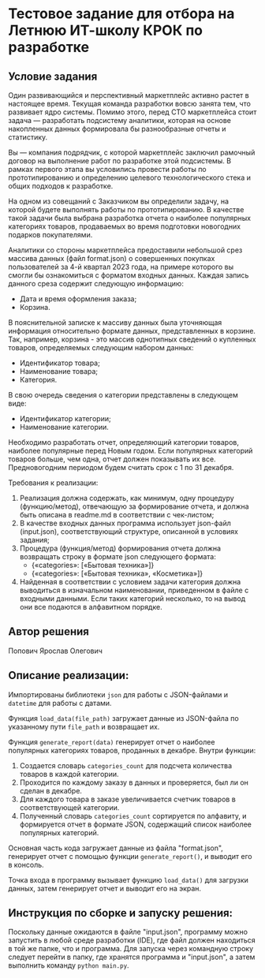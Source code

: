 # Тестовое задание для отбора на Летнюю ИТ-школу КРОК по разработке

## Условие задания
Один развивающийся и перспективный маркетплейс активно растет в настоящее время. Текущая команда разработки вовсю занята тем, что развивает ядро системы. Помимо этого, перед CTO маркетплейса стоит задача — разработать подсистему аналитики, которая на основе накопленных данных формировала бы разнообразные отчеты и статистику.

Вы — компания подрядчик, с которой маркетплейс заключил рамочный договор на выполнение работ по разработке этой подсистемы. В рамках первого этапа вы условились провести работы по прототипированию и определению целевого технологического стека и общих подходов к разработке.

На одном из совещаний с Заказчиком вы определили задачу, на которой будете выполнять работы по прототипированию. В качестве такой задачи была выбрана разработка отчета о наиболее популярных категориях товаров, продаваемых во время подготовки новогодних подарков покупателями.

Аналитики со стороны маркетплейса предоставили небольшой срез массива данных (файл format.json) о совершенных покупках пользователей за 4-й квартал 2023 года, на примере которого вы смогли бы ознакомиться с форматом входных данных. Каждая запись данного среза содержит следующую информацию:
- Дата и время оформления заказа;
- Корзина.

В пояснительной записке к массиву данных была уточняющая информация относительно формате данных, представленных в корзине. Так, например, корзина - это массив однотипных сведений о купленных товаров, определяемых следующим набором данных:
- Идентификатор товара;
- Наименование товара;
- Категория.

В свою очередь сведения о категории представлены в следующем виде:
- Идентификатор категории;
- Наименование категории.

Необходимо разработать отчет, определяющий категории товаров, наиболее популярные перед Новым годом. Если популярных категорий товаров больше, чем одна, отчет должен показывать их все. Предновогодним периодом будем считать срок с 1 по 31 декабря.

Требования к реализации:
1. Реализация должна содержать, как минимум, одну процедуру (функцию/метод), отвечающую за формирование отчета, и должна быть описана в readme.md в соответствии с чек-листом;
2. В качестве входных данных программа использует json-файл (input.json), соответствующий структуре, описанной в условиях задания;
3. Процедура (функция/метод) формирования отчета должна возвращать строку в формате json следующего формата:
   - {«categories»: [«Бытовая техника»]}
   - {«categories»: [«Бытовая техника», «Косметика»]}
4. Найденная в соответствии с условием задачи категория должна выводиться в изначальном наименовании, приведенном в файле с входными данными. Если таких категорий несколько, то на вывод они все подаются в алфавитном порядке.

## Автор решения
Попович Ярослав Олегович

## Описание реализации:

Импортированы библиотеки `json` для работы с JSON-файлами и `datetime` для работы с датами.

Функция `load_data(file_path)` загружает данные из JSON-файла по указанному пути `file_path` и возвращает их.

Функция `generate_report(data)` генерирует отчет о наиболее популярных категориях товаров, проданных в декабре. Внутри функции:

1. Создается словарь `categories_count` для подсчета количества товаров в каждой категории.
2. Проходится по каждому заказу в данных и проверяется, был ли он сделан в декабре.
3. Для каждого товара в заказе увеличивается счетчик товаров в соответствующей категории.
4. Полученный словарь `categories_count` сортируется по алфавиту, и формируется отчет в формате JSON, содержащий список наиболее популярных категорий.

Основная часть кода загружает данные из файла "format.json", генерирует отчет с помощью функции `generate_report()`, и выводит его в консоль.

Точка входа в программу вызывает функцию `load_data()` для загрузки данных, затем генерирует отчет и выводит его на экран.

## Инструкция по сборке и запуску решения:

Поскольку данные ожидаются в файле "input.json", программу можно запустить в любой среде разработки (IDE), где файл должен находиться в той же папке, что и программа. Для запуска через командную строку следует перейти в папку, где хранятся программа и "input.json", а затем выполнить команду `python main.py`.
